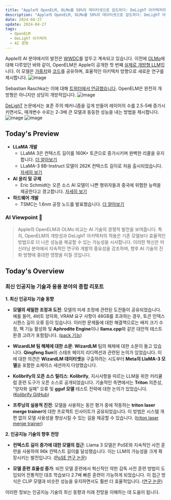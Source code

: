 ```yaml
---
title: "Apple의 OpenELM, OLMo를 50%의 데이터셋으로 압도하다: DeLighT 아키텍처의 혁신"
description: "Apple의 OpenELM, OLMo를 50%의 데이터셋으로 압도하다: DeLighT 아키텍처의 혁신"
date: 2024-04-27
update: 2024-04-27
tags:
  - OpenELM
  - DeLighT 아키텍처
  - AI 경쟁
---
```

   
Apple의 AI 분야에서의 발전은 [WWDC](https://buttondown.email/ainews/archive/ainews-mm1-apples-first-large-multimodal-model/)를 앞두고 계속되고 있습니다. 이전에 [OLMo](https://buttondown.email/ainews/archive/ainews-ai2-releases-olmo-the-4th-open-everything/)에 대해 다루었던 바와 같이, OpenELM은 Apple이 공개한 첫 번째 [실제로 개방형 LLM](https://arxiv.org/abs/2404.14619?utm_source=ainews&utm_medium=email&utm_campaign=ainews-apples-openelm-beats-olmo-with-50-of-its)입니다. 이 모델은 [가중치](https://huggingface.co/apple/OpenELM?utm_source=ainews&utm_medium=email&utm_campaign=ainews-apples-openelm-beats-olmo-with-50-of-its)와 [코드](https://github.com/apple/corenet?utm_source=ainews&utm_medium=email&utm_campaign=ainews-apples-openelm-beats-olmo-with-50-of-its)를 공유하며, 효율적인 아키텍처 방향으로 새로운 연구를 제시합니다. ![image](https://assets.buttondown.email/images/3bd4b772-df2f-46b7-8318-2cc230b7eb46.png?w=960&fit=max)

Sebastian Raschka는 이에 대해 [트위터에서 언급했습니다](https://twitter.com/rasbt/status/1783480053847736713/photo/1?utm_source=ainews&utm_medium=email&utm_campaign=ainews-apples-openelm-beats-olmo-with-50-of-its). OpenELM은 완전히 개방형은 아니지만 상당히 개방적입니다. ![image](https://assets.buttondown.email/images/5a0bcc71-6f46-41a3-a34b-6efff203c64d.png?w=960&fit=max)

[DeLighT](https://arxiv.org/abs/2008.00623?utm_source=ainews&utm_medium=email&utm_campaign=ainews-apples-openelm-beats-olmo-with-50-of-its) 논문에서는 표준 주의 메커니즘을 깊게 만들어 레이어의 수를 2.5-5배 증가시키면서도, 매개변수 수로는 2-3배 큰 모델과 동등한 성능을 내는 방법을 제시합니다. ![image](https://assets.buttondown.email/images/64a3ecf6-fbca-4816-9233-f4100454aca8.png?w=960&fit=max)
![image](https://assets.buttondown.email/images/a70b5ba1-00bb-482d-a4a4-f1027eec0266.png?w=960&fit=max)

## Today's Preview
* **LLaMA 개발**
  - LLaMA 3은 컨텍스트 길이를 160K+ 토큰으로 증가시키며 완벽한 리콜을 유지합니다. [더 알아보기](https://www.reddit.com/r/LocalLLaMA/comments/1ccqmjz/llama_3_now_with_160k_context/?utm_source=ainews&utm_medium=email&utm_campaign=ainews-apples-openelm-beats-olmo-with-50-of-its)
  - LLaMA-3 8B-Instruct 모델이 262K 컨텍스트 길이로 처음 출시되었습니다. [자세히 보기](https://www.reddit.com/r/LocalLLaMA/comments/1cd4yim/llama38binstruct_with_a_262k_context_length/?utm_source=ainews&utm_medium=email&utm_campaign=ainews-apples-openelm-beats-olmo-with-50-of-its)
* **AI 윤리 및 규제**
  - Eric Schmidt는 오픈 소스 AI 모델이 나쁜 행위자들과 중국에 위험한 능력을 제공한다고 경고합니다. [자세히 보기](https://www.reddit.com/r/singularity/comments/1ccyqkr/former_google_ceo_eric_schmidt_warns_that_open/?utm_source=ainews&utm_medium=email&utm_campaign=ainews-apples-openelm-beats-olmo-with-50-of-its)
* **하드웨어 개발**
  - TSMC는 1.6nm 공정 노드를 발표했습니다. [더 알아보기](https://www.reddit.com/r/singularity/comments/1ccr4hy/tsmc_unveils_16nm_process_technology_with/?utm_source=ainews&utm_medium=email&utm_campaign=ainews-apples-openelm-beats-olmo-with-50-of-its)

### AI Viewpoint 🤖
> Apple의 OpenELM과 OLMo 비교는 AI 기술의 경쟁적 발전을 보여줍니다. 특히, OpenELM의 개방성과 DeLighT 아키텍처의 적용은 기존 모델보다 효율적인 방법으로 더 나은 성능을 제공할 수 있는 가능성을 시사합니다. 이러한 혁신은 머신러닝 분야에서 지속적인 연구와 개발의 중요성을 강조하며, 향후 AI 기술의 진화 방향에 중대한 영향을 미칠 것입니다.

## Today's Overview
### 최신 인공지능 기술과 응용 분야의 종합 리포트

**1. 최신 인공지능 기술 동향**
- **모델의 세밀한 조정과 도전**: 모델의 미세 조정에 관련된 도전들이 공유되었습니다. 예를 들어, 4비트 양자화, VRAM 요구 사항이 48GB를 초과하는 경우, 토큰 인덱스 시퀀스 길이 오류 등이 있습니다. 이러한 문제들에 대한 해결책으로는 배치 크기 수정, 팩 기능 활성화 및 **Aphrodite Engine**이나 **llama.cpp**와 같은 대안적 테스트 환경 고려가 포함됩니다. ([pack 기능](https://github.com/unslothai/unsloth?utm_source=ainews&utm_medium=email&utm_campaign=ainews-apples-openelm-beats-olmo-with-50-of-its#-finetune-for-free))

- **WizardLM 팀 해체에 대한 소문**: **WizardLM** 팀의 해체에 대한 소문이 돌고 있습니다. **Qingfeng Sun**의 스태프 페이지 리디렉션과 관련된 논의가 있었습니다. 이에 대한 의견은 **WizardLM 데이터셋**을 구출하려는 시도부터 **Meta의 LlaMA-3 모델**을 포함한 쇼케이스 세션까지 다양했습니다.

- **Kolibrify의 오픈 소스 릴리스**: **Kolibrify**, 지시사항을 따르는 LLM을 위한 커리큘럼 훈련 도구가 오픈 소스로 공개되었습니다. 기술적인 측면에서는 **Triton** 의존성, "양자화 실패" 오류 및 **gguf 모델** 테스트 전략에 대한 논의가 있었습니다. ([Kolibrify GitHub](https://github.com/oKatanaaa/kolibrify?utm_source=ainews&utm_medium=email&utm_campaign=ainews-apples-openelm-beats-olmo-with-50-of-its))

- **프루닝의 실용적 진전**: 모델을 사용하는 동안 평가 중에 작동하는 **triton laser merge trainer**에 대한 프로젝트 인사이트가 공유되었습니다. 이 방법은 시스템 개편 없이 모델 사용성을 향상시킬 수 있는 길을 제공할 수 있습니다. ([triton laser merge trainer](https://github.com/l4b4r4b4b4/trl/tree/evol_laser_merge_trainer?utm_source=ainews&utm_medium=email&utm_campaign=ainews-apples-openelm-beats-olmo-with-50-of-its))

**2. 인공지능 기술의 향후 전망**
- **컨텍스트 길이 증가에 대한 모델의 접근**: Llama 3 모델은 PoSE와 지속적인 사전 훈련을 사용하여 96k 컨텍스트 길이를 달성했습니다. 이는 LLM의 가능성을 크게 확장시키는 발전입니다. ([PoSE 연구 논문](https://openreview.net/forum?id=3Z1gxuAQrA&utm_source=ainews&utm_medium=email&utm_campaign=ainews-apples-openelm-beats-olmo-with-50-of-its))

- **모델 훈련 효율성 증가**: 비전 모델 훈련에서 혁신적인 약한 감독 사전 훈련 방법이 도입되어 전통적인 대조 학습보다 2.7배 빠른 훈련이 가능하게 되었습니다. 이 접근 방식은 CLIP 모델과 비슷한 성능을 유지하면서도 훨씬 더 효율적입니다. ([연구 논문](https://arxiv.org/abs/2404.15653?utm_source=ainews&utm_medium=email&utm_campaign=ainews-apples-openelm-beats-olmo-with-50-of-its))

이러한 정보는 인공지능 기술의 최신 동향과 미래 전망을 이해하는 데 도움이 됩니다.
    
    